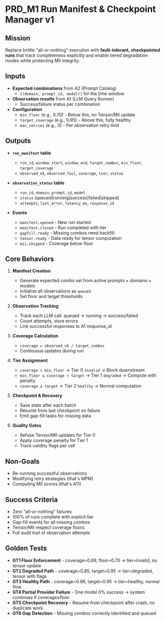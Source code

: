 # PRD_M1 Run Manifest & Checkpoint Manager v1

## Mission

Replace brittle "all-or-nothing" execution with **fault-tolerant, checkpointed runs** that track completeness explicitly and enable tiered degradation modes while protecting MII integrity.

## Inputs

* **Expected combinations** from A2 (Prompt Catalog)
  * `[(domain, prompt_id, model)]` for the time window
* **Observation results** from A1 (LLM Query Runner)
  * Success/failure status per combination
* **Configuration**
  * `min_floor` (e.g., 0.70) - Below this, no Tensor/MII update
  * `target_coverage` (e.g., 0.95) - Above this, fully healthy
  * `max_retries` (e.g., 3) - Per observation retry limit

## Outputs

* **`run_manifest` table**
  * `run_id`, `window_start`, `window_end`, `target_combos`, `min_floor`, `target_coverage`
  * `observed_ok`, `observed_fail`, `coverage`, `tier`, `status`

* **`observation_status` table**
  * `run_id`, `domain`, `prompt_id`, `model`
  * `status` (queued|running|success|failed|skipped)
  * `attempts`, `last_error`, `latency_ms`, `response_id`

* **Events**
  * `manifest.opened` - New run started
  * `manifest.closed` - Run completed with tier
  * `gapfill.ready` - Missing combos need backfill
  * `tensor.ready` - Data ready for tensor computation
  * `mii.skipped` - Coverage below floor

## Core Behaviors

1. **Manifest Creation**
   * Generate expected combo set from active prompts × domains × models
   * Initialize all observations as `queued`
   * Set floor and target thresholds

2. **Observation Tracking**
   * Track each LLM call: queued → running → success/failed
   * Count attempts, store errors
   * Link successful responses to A1 response_id

3. **Coverage Calculation**
   * `coverage = observed_ok / target_combos`
   * Continuous updates during run

4. **Tier Assignment**
   * `coverage < min_floor` → Tier 0 `invalid` → Block downstream
   * `min_floor ≤ coverage < target` → Tier 1 `degraded` → Compute with penalty
   * `coverage ≥ target` → Tier 2 `healthy` → Normal computation

5. **Checkpoint & Recovery**
   * Save state after each batch
   * Resume from last checkpoint on failure
   * Emit gap-fill tasks for missing data

6. **Quality Gates**
   * Refuse Tensor/MII updates for Tier 0
   * Apply coverage penalty for Tier 1
   * Track validity flags per cell

## Non-Goals

* Re-running successful observations
* Modifying retry strategies (that's MPM)
* Computing MII scores (that's A11)

## Success Criteria

* Zero "all-or-nothing" failures
* 100% of runs complete with explicit tier
* Gap-fill events for all missing combos
* Tensor/MII respect coverage floors
* Full audit trail of observation attempts

## Golden Tests

* **GT1 Floor Enforcement** - coverage=0.69, floor=0.70 → tier=invalid, no tensor update
* **GT2 Degraded Path** - coverage=0.85, target=0.95 → tier=degraded, tensor with flags
* **GT3 Healthy Path** - coverage=0.96, target=0.95 → tier=healthy, normal flow
* **GT4 Partial Provider Failure** - One model 0% success → system continues if coverage≥floor
* **GT5 Checkpoint Recovery** - Resume from checkpoint after crash, no duplicate work
* **GT6 Gap Detection** - Missing combos correctly identified and queued